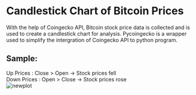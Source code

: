 # Candlestick Chart of Bitcoin Prices

With the help of Coingecko API, Bitcoin stock price data is collected and is used to create a candlestick chart for analysis.
Pycoingecko is a wrapper used to simplify the intergration of Coingecko API to python program.

## Sample:

Up Prices   : Close > Open -> Stock prices fell  
Down Prices : Open > Close -> Stock prices rose  
![newplot](https://github.com/AravindR97/Bitcoin-repo/assets/132665408/66bdab63-be33-4228-8f27-704aaadf5c13)
